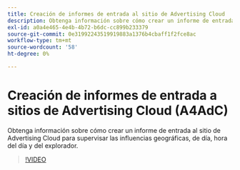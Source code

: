 ```yaml
---
title: Creación de informes de entrada al sitio de Advertising Cloud
description: Obtenga información sobre cómo crear un informe de entrada al sitio de Advertising Cloud para supervisar las influencias geográficas, de día, hora del día y del explorador.
exl-id: a0a4e465-4e4b-4b72-b6dc-cc899b233379
source-git-commit: 0e31992243519919883a1376b4cbaff1f2fce8ac
workflow-type: tm+mt
source-wordcount: '58'
ht-degree: 0%

---
```


# Creación de informes de entrada a sitios de Advertising Cloud (A4AdC)

Obtenga información sobre cómo crear un informe de entrada al sitio de Advertising Cloud para supervisar las influencias geográficas, de día, hora del día y del explorador.

>[!VIDEO](https://video.tv.adobe.com/v/33921)
